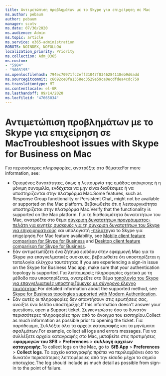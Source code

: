 ```yaml
---
title: Αντιμετώπιση προβλημάτων με το Skype για επιχείρηση σε Mac
ms.author: pebaum
author: pebaum
manager: scotv
ms.date: 07/30/2020
ms.audience: Admin
ms.topic: article
ms.service: o365-administration
ROBOTS: NOINDEX, NOFOLLOW
localization_priority: Priority
ms.collection: Adm_O365
ms.custom:
- "5984"
- "9003195"
ms.openlocfilehash: 794ec70971fc2eff31047f8346284118eb9d6add
ms.sourcegitcommit: c6692ce0fa1358ec3529e59ca0ecdfdea4cdc759
ms.translationtype: MT
ms.contentlocale: el-GR
ms.lasthandoff: 09/14/2020
ms.locfileid: "47665034"
---
```

# <a name="troubleshoot-issues-with-skype-for-business-on-mac"></a><span data-ttu-id="0def4-102">Αντιμετώπιση προβλημάτων με το Skype για επιχείρηση σε Mac</span><span class="sxs-lookup"><span data-stu-id="0def4-102">Troubleshoot issues with Skype for Business on Mac</span></span>

<span data-ttu-id="0def4-103">Για περισσότερες πληροφορίες, ανατρέξτε στα θέματα:</span><span class="sxs-lookup"><span data-stu-id="0def4-103">For more information, see:</span></span> 

- <span data-ttu-id="0def4-104">Ορισμένες δυνατότητες, όπως η λειτουργία της ομάδας απόκρισης ή η μόνιμη συνομιλία, ενδέχεται να μην είναι διαθέσιμες ή να υποστηρίζονται στην πλατφόρμα Mac.</span><span class="sxs-lookup"><span data-stu-id="0def4-104">Some features, such as Response Group functionality or Persistent Chat, might not be available or supported on the Mac platform.</span></span> <span data-ttu-id="0def4-105">Βεβαιωθείτε ότι η λειτουργικότητα υποστηρίζεται στην πλατφόρμα Mac.</span><span class="sxs-lookup"><span data-stu-id="0def4-105">Verify that the functionality is supported on the Mac platform.</span></span> <span data-ttu-id="0def4-106">Για τη διαθεσιμότητα δυνατοτήτων του Mac, ανατρέξτε στο θέμα [σύγκριση δυνατοτήτων προγράμματος-πελάτη για κινητές συσκευές για τη σύγκριση δυνατοτήτων του Skype για επιχειρηματικούς](https://technet.microsoft.com/library/Dn951412.aspx) και υπολογιστή [-πελάτη](https://docs.microsoft.com/skypeforbusiness/plan-your-deployment/clients-and-devices/desktop-feature-comparison)για το Skype για επιχείρηση.</span><span class="sxs-lookup"><span data-stu-id="0def4-106">For Mac feature availability, see [Mobile client feature comparison for Skype for Business](https://technet.microsoft.com/library/Dn951412.aspx) and [Desktop client feature comparison for Skype for Business](https://docs.microsoft.com/skypeforbusiness/plan-your-deployment/clients-and-devices/desktop-feature-comparison).</span></span>
- <span data-ttu-id="0def4-107">Εάν αντιμετωπίζετε ένα ζήτημα εισόδου στην εφαρμογή Mac για το Skype για επαγγελματικές συσκευές, βεβαιωθείτε ότι υποστηρίζεται η τοπολογία ελέγχου ταυτότητας.</span><span class="sxs-lookup"><span data-stu-id="0def4-107">If you are experiencing a sign-in issue on the Skype for Business Mac app, make sure that your authentication topology is supported.</span></span> <span data-ttu-id="0def4-108">Για λεπτομερείς πληροφορίες σχετικά με τη μέθοδο που υποστηρίζεται, ανατρέξτε στο θέμα [τοπολογία του Skype για επαγγελματικές υποστηριζόμενες με σύγχρονο έλεγχο ταυτότητας](https://docs.microsoft.com/skypeforbusiness/plan-your-deployment/modern-authentication/topologies-supported).</span><span class="sxs-lookup"><span data-stu-id="0def4-108">For detailed information about the supported method, see [Skype for Business topologies supported with Modern Authentication](https://docs.microsoft.com/skypeforbusiness/plan-your-deployment/modern-authentication/topologies-supported).</span></span>  
- <span data-ttu-id="0def4-109">Εάν αυτές οι πληροφορίες δεν απαντήσουν στις ερωτήσεις σας, ανοίξτε ένα δελτίο υποστήριξης.</span><span class="sxs-lookup"><span data-stu-id="0def4-109">If this information doesn't answer your questions, open a Support ticket.</span></span> <span data-ttu-id="0def4-110">Συγκεντρώστε όσο το δυνατόν περισσότερες πληροφορίες πριν από το άνοιγμα του εισιτηρίου.</span><span class="sxs-lookup"><span data-stu-id="0def4-110">Collect as much information as possible prior to opening the ticket.</span></span> <span data-ttu-id="0def4-111">Για παράδειγμα, Συλλέξτε όλα τα αρχεία καταγραφής και τα μηνύματα σφαλμάτων.</span><span class="sxs-lookup"><span data-stu-id="0def4-111">For example, collect all logs and errors messages.</span></span> <span data-ttu-id="0def4-112">Για να συλλέξετε αρχεία καταγραφής στο Mac, μεταβείτε στις προτιμήσεις  **εφαρμογών του SFB**  >  **Preferences**  >  **συλλογή αρχείων καταγραφής**.</span><span class="sxs-lookup"><span data-stu-id="0def4-112">To collect logs on the Mac, go to  **SfB App** > **Preferences** > **Collect logs**.</span></span>  <span data-ttu-id="0def4-113">Το αρχείο καταγραφής πρέπει να περιλαμβάνει όσο το δυνατόν περισσότερες λεπτομέρειες από την είσοδο μέχρι το σημείο αποτυχίας.</span><span class="sxs-lookup"><span data-stu-id="0def4-113">The log should include as much detail as possible from sign-in to the point of failure.</span></span>